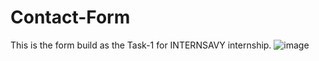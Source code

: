 # Contact-Form
This is the form build as the Task-1 for INTERNSAVY internship. 
![image](https://github.com/NamrataSolanki28/Contact-Form/assets/137890782/5da687c1-2a69-414c-948d-28b959950908)
